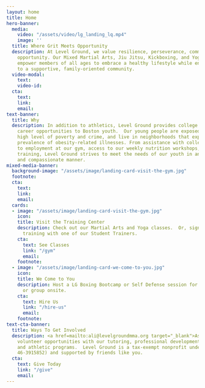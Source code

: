 ```yaml
---
layout: home
title: Home
hero-banner:
  media:
    video: "/assets/video/lg_landing_lq.mp4"
    image: ''
  title: Where Grit Meets Opportunity
  description: At Level Ground, we value resilience, perseverance, community, and
    opportunity. Our Mixed Martial Arts, Jiu Jitsu, Kickboxing, and Yoga offerings
    empower members of all ages to embrace a healthy lifestyle while enjoying connection
    to a supportive, family-oriented community.
  video-modal:
    text: 
    video-id: 
  cta:
    text: 
    link: 
    email: 
text-banner:
  title: Why
  description: In addition to athletics, Level Ground provides college access and
    career opportunities to Boston youth.  Our young people are exposed to a disproportionately
    high level of poverty and crime, and live in neighborhoods that experience a greater
    prevalence of obesity-related illnesses. From assistance with college applications
    to employment at our gym, access to our weekly nutrition workshops, and free athletic
    training, Level Ground strives to meet the needs of our youth in an authentic
    and compassionate manner.
mixed-media-banner:
  background-image: "/assets/image/landing-card-visit-the-gym.jpg"
  footnote: 
  cta:
    text: 
    link: 
    email: 
  cards:
  - image: "/assets/image/landing-card-visit-the-gym.jpg"
    icon: 
    title: Visit the Training Center
    description: Check out our Martial Arts and Yoga classes.  Or, sign up for personal
      training with one of our Student Trainers.
    cta:
      text: See Classes
      link: "/gym"
      email: 
    footnote: 
  - image: "/assets/image/landing-card-we-come-to-you.jpg"
    icon: 
    title: We Come to You
    description: Host a LG Boxing Bootcamp or Self Defense session for your company
      or group onsite.
    cta:
      text: Hire Us
      link: "/hire-us"
      email: 
    footnote: 
text-cta-banner:
  title: Ways To Get Involved
  description: <a href=mailto:ali@levelgroundmma.org target="_blank">Ask</a> about
    volunteer opportunities with our tutoring, professional development, youth employment,
    and athletic programs.  Level Ground is a tax-exempt nonprofit under the IRS (EIN
    46-3915852) and supported by friends like you.
  cta:
    text: Give Today
    link: "/give"
    email: 
---
```


